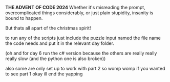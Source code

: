 **THE ADVENT OF CODE 2024**
Whether it's misreading the prompt, overcomplicated things considerably, or just plain stupidity, insanity is bound to happen.

But thats all apart of the christmas spirit!

to run any of the scripts just include the puzzle input named the file name the code needs and put it in the relevant day folder.

(oh and for day 6 run the c# version because the others are really really really slow (and the python one is also broken))

also some are only set up to work with part 2 so womp womp if you wanted to see part 1 okay ill end the yapping